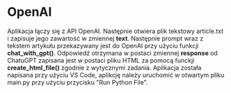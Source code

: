 # OpenAI
Aplikacja łączy się z API OpenAI. Następnie otwiera plik tekstowy article.txt i zapisuje jego zawartość w zmiennej **text**. Następnie prompt wraz z tekstem artykułu przekazywany jest do OpenAI przy użyciu funkcji **chat_with_gpt()**. Odpowiedź otrzymana w postaci zmiennej **response** od ChatuGPT zapisana jest w postaci pliku HTML za pomocą funckji **create_html_file()** zgodnie z wytycznymi zadania. Aplikacja została napisana przy użyciu VS Code, aplikcję należy uruchomić w otwartym pliku main.py przy użyciu przycisku "Run Python File".
